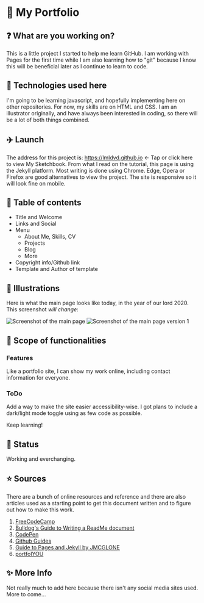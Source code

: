 # :notebook: My Portfolio

## :question: What are you working on?

This is a little project I started to help me learn GitHub. I am working with Pages for the first time while I am also learning how to "git" because I know this will be beneficial later as I continue to learn to code.

## :pencil: Technologies used here

I'm going to be learning javascript, and hopefully implementing here on other repositories. For now, my skills are on HTML and CSS. I am an illustrator originally, and have always been interested in coding, so there will be a lot of both things combined.

## :airplane: Launch

The address for this project is: https://lmldvd.github.io <- Tap or click here to view My Sketchbook.
From what I read on the tutorial, this page is using the Jekyll platform. Most writing is done using Chrome. Edge, Opera or Firefox are good alternatives to view the project. The site is responsive so it will look fine on mobile.

## :scroll: Table of contents

* Title and Welcome
* Links and Social
* Menu
  *   About Me, Skills, CV
  *   Projects
  *   Blog
  *   More
* Copyright info/Github link
* Template and Author of template

## :art: Illustrations

Here is what the main page looks like today, in the year of our lord 2020. This screenshot _will change_:

![Screenshot of the main page](https://i.ibb.co/hf5nhmM/Annotation-2020-01-06-141745.png) 
![Screenshot of the main page version 1](https://i.ibb.co/RBddSGB/Screen-Shot-2020-01-12-at-11-43-01-AM.png)

## :mag_right: Scope of functionalities

### Features
Like a portfolio site, I can show my work online, including contact information for everyone.

### ToDo
Add a way to make the site easier accessibility-wise. I got plans to include a dark/light mode toggle using as few code as possible. 

Keep learning!

## :running: Status
Working and everchanging.

## :star: Sources
There are a bunch of online resources and reference and there are also articles used as a starting point to get this document written and to figure out how to make this work. 
1. [FreeCodeCamp](https://freecodecamp.org)
2. [Bulldog's Guide to Writing a ReadMe document](https://bulldogjob.com/news/449-how-to-write-a-good-readme-for-your-github-project)
3. [CodePen](https://codepen.io)
4. [Github Guides](https://guides.github.com)
5. [Guide to Pages and Jekyll by JMCGLONE](http://jmcglone.com/guides/github-pages/)
6. [portfolYOU](https://youssefraafatnasry.github.io/portfolYOU/docs/)

## :sparkles: More Info
Not really much to add here because there isn't any social media sites used. More to come...

